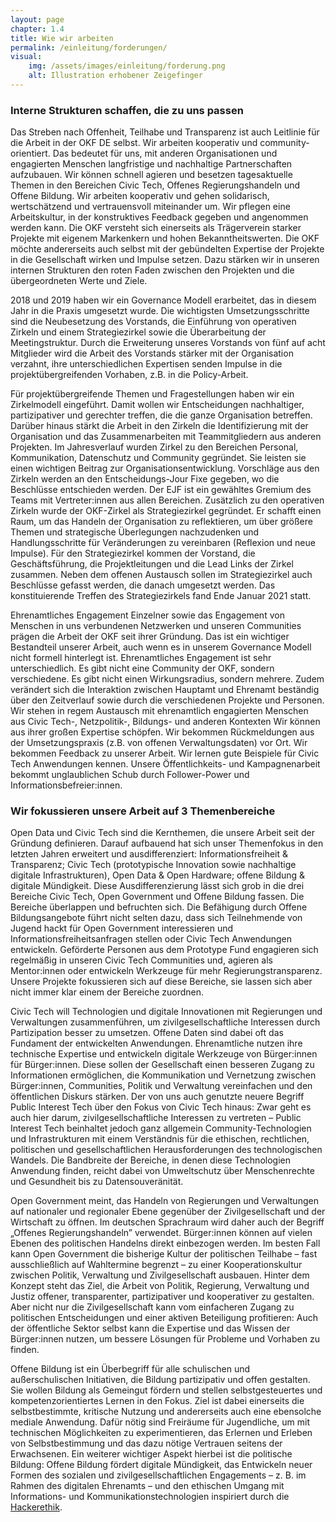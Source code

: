 ```yaml
---
layout: page
chapter: 1.4
title: Wie wir arbeiten
permalink: /einleitung/forderungen/
visual:
    img: /assets/images/einleitung/forderung.png
    alt: Illustration erhobener Zeigefinger
---
```


### Interne Strukturen schaffen, die zu uns passen

Das Streben nach Offenheit, Teilhabe und Transparenz ist auch Leitlinie für die Arbeit in der OKF DE selbst. Wir arbeiten kooperativ und community-orientiert. Das bedeutet für uns, mit anderen Organisationen und engagierten Menschen langfristige und nachhaltige Partnerschaften aufzubauen. Wir können schnell agieren und besetzen tagesaktuelle Themen in den Bereichen Civic Tech, Offenes Regierungshandeln und Offene Bildung. Wir arbeiten kooperativ und gehen solidarisch, wertschätzend und vertrauensvoll miteinander um. Wir pflegen eine Arbeitskultur, in der konstruktives Feedback gegeben und angenommen werden kann. Die OKF versteht sich einerseits als Trägerverein starker Projekte mit eigenem Markenkern und hohen Bekanntheitswerten. Die OKF möchte andererseits auch selbst mit der gebündelten Expertise der Projekte in die Gesellschaft wirken und Impulse setzen. Dazu stärken wir in unseren internen Strukturen den roten Faden zwischen den Projekten und die übergeordneten Werte und Ziele. 

2018 und 2019 haben wir ein Governance Modell erarbeitet, das in diesem Jahr in die Praxis umgesetzt wurde. Die wichtigsten Umsetzungsschritte sind die Neubesetzung des Vorstands, die Einführung von operativen Zirkeln und einem Strategiezirkel sowie die Überarbeitung der Meetingstruktur. Durch die Erweiterung unseres Vorstands von fünf auf acht Mitglieder wird die Arbeit des Vorstands stärker mit der Organisation verzahnt, ihre unterschiedlichen Expertisen senden Impulse in die projektübergreifenden Vorhaben, z.B. in die Policy-Arbeit. 

Für projektübergreifende Themen und Fragestellungen haben wir ein Zirkelmodell eingeführt. Damit wollen wir Entscheidungen nachhaltiger, partizipativer und gerechter treffen, die die ganze Organisation betreffen. Darüber hinaus stärkt die Arbeit in den Zirkeln die Identifizierung mit der Organisation und das Zusammenarbeiten mit Teammitgliedern aus anderen Projekten. Im Jahresverlauf wurden Zirkel zu den Bereichen Personal, Kommunikation, Datenschutz und Community gegründet. Sie leisten sie einen wichtigen Beitrag zur Organisationsentwicklung. Vorschläge aus den Zirkeln werden an den Entscheidungs-Jour Fixe gegeben, wo die Beschlüsse entschieden werden. Der EJF ist ein gewähltes Gremium des Teams mit Vertreter:innen aus allen Bereichen. Zusätzlich zu den operativen Zirkeln wurde der OKF-Zirkel als Strategiezirkel gegründet. Er schafft einen Raum, um das Handeln der Organisation zu reflektieren, um über größere Themen und strategische Überlegungen nachzudenken und Handlungsschritte für Veränderungen zu vereinbaren (Reflexion und neue Impulse). Für den Strategiezirkel kommen der Vorstand, die Geschäftsführung, die Projektleitungen und die Lead Links der Zirkel zusammen. Neben dem offenen Austausch sollen im Strategiezirkel auch Beschlüsse gefasst werden, die danach umgesetzt werden. Das konstituierende Treffen des Strategiezirkels fand Ende Januar 2021 statt.

Ehrenamtliches Engagement Einzelner sowie das Engagement von Menschen in uns verbundenen Netzwerken und unseren Communities prägen die Arbeit der OKF seit ihrer Gründung. Das ist ein wichtiger Bestandteil unserer Arbeit, auch wenn es in unserem Governance Modell nicht formell hinterlegt ist. Ehrenamtliches Engagement ist sehr unterschiedlich. Es gibt nicht eine Community der OKF, sondern verschiedene. Es gibt nicht einen Wirkungsradius, sondern mehrere. Zudem verändert sich die Interaktion zwischen Hauptamt und Ehrenamt beständig über den Zeitverlauf sowie durch die verschiedenen Projekte und Personen. Wir stehen in regem Austausch mit ehrenamtlich engagierten Menschen aus Civic Tech-, Netzpolitik-, Bildungs- und anderen Kontexten Wir können aus ihrer großen Expertise schöpfen. Wir bekommen Rückmeldungen aus der Umsetzungspraxis (z.B. von offenen Verwaltungsdaten) vor Ort. Wir bekommen Feedback zu unserer Arbeit. Wir lernen gute Beispiele für Civic Tech Anwendungen kennen. Unsere Öffentlichkeits- und Kampagnenarbeit bekommt unglaublichen Schub durch Follower-Power und Informationsbefreier:innen. 

### Wir fokussieren unsere Arbeit auf 3 Themenbereiche

Open Data und Civic Tech sind die Kernthemen, die unsere Arbeit seit der Gründung definieren. Darauf aufbauend hat sich unser Themenfokus in den letzten Jahren erweitert und ausdifferenziert: Informationsfreiheit & Transparenz; Civic Tech (prototypische Innovation sowie nachhaltige digitale Infrastrukturen), Open Data & Open Hardware; offene Bildung & digitale Mündigkeit. Diese Ausdifferenzierung lässt sich grob in die drei Bereiche Civic Tech, Open Government und Offene Bildung fassen. Die Bereiche überlappen und befruchten sich. Die Befähigung durch Offene Bildungsangebote führt nicht selten dazu, dass sich Teilnehmende von Jugend hackt für Open Government interessieren und Informationsfreiheitsanfragen stellen oder Civic Tech Anwendungen entwickeln. Geförderte Personen aus dem Prototype Fund engagieren sich regelmäßig in unseren Civic Tech Communities und, agieren als Mentor:innen oder entwickeln Werkzeuge für mehr Regierungstransparenz. Unsere Projekte fokussieren sich auf diese Bereiche, sie lassen sich aber nicht immer klar einem der Bereiche zuordnen. 

Civic Tech will Technologien und digitale Innovationen mit Regierungen und Verwaltungen zusammenführen, um zivilgesellschaftliche Interessen durch Partizipation besser zu umsetzen. Offene Daten sind dabei oft das Fundament der entwickelten Anwendungen. Ehrenamtliche nutzen ihre technische Expertise und entwickeln digitale Werkzeuge von Bürger:innen für Bürger:innen. Diese sollen der Gesellschaft einen besseren Zugang zu Informationen ermöglichen, die Kommunikation und Vernetzung zwischen Bürger:innen, Communities, Politik und Verwaltung vereinfachen und den öffentlichen Diskurs stärken. Der von uns auch genutzte neuere Begriff Public Interest Tech über den Fokus von Civic Tech hinaus: Zwar geht es auch hier darum, zivilgesellschaftliche Interessen zu vertreten – Public Interest Tech beinhaltet jedoch ganz allgemein Community-Technologien und Infrastrukturen mit einem Verständnis für die ethischen, rechtlichen, politischen und gesellschaftlichen Herausforderungen des technologischen Wandels. Die Bandbreite der Bereiche, in denen diese Technologien Anwendung finden, reicht dabei von Umweltschutz über Menschenrechte und Gesundheit bis zu Datensouveränität.

Open Government meint, das Handeln von Regierungen und Verwaltungen auf nationaler und regionaler Ebene gegenüber der Zivilgesellschaft und der Wirtschaft zu öffnen. Im deutschen Sprachraum wird daher auch der Begriff „Offenes Regierungshandeln” verwendet. Bürger:innen können auf vielen Ebenen des politischen Handelns direkt einbezogen werden. Im besten Fall kann Open Government die bisherige Kultur der politischen Teilhabe – fast ausschließlich auf Wahltermine begrenzt – zu einer Kooperationskultur zwischen Politik, Verwaltung und Zivilgesellschaft ausbauen. Hinter dem Konzept steht das Ziel, die Arbeit von Politik, Regierung, Verwaltung und Justiz offener, transparenter, partizipativer und kooperativer zu gestalten. Aber nicht nur die Zivilgesellschaft kann vom einfacheren Zugang zu politischen Entscheidungen und einer aktiven Beteiligung profitieren: Auch der öffentliche Sektor selbst kann die Expertise und das Wissen der Bürger:innen nutzen, um bessere Lösungen für Probleme und Vorhaben zu finden.

Offene Bildung ist ein Überbegriff für alle schulischen und außerschulischen Initiativen, die Bildung partizipativ und offen gestalten. Sie wollen Bildung als Gemeingut fördern und stellen selbstgesteuertes und kompetenzorientiertes Lernen in den Fokus. Ziel ist dabei einerseits die selbstbestimmte, kritische Nutzung und andererseits auch eine ebensolche mediale Anwendung. Dafür nötig sind Freiräume für Jugendliche, um mit technischen Möglichkeiten zu experimentieren, das Erlernen und Erleben von Selbstbestimmung und das dazu nötige Vertrauen seitens der Erwachsenen. Ein weiterer wichtiger Aspekt hierbei ist die politische Bildung: Offene Bildung fördert digitale Mündigkeit, das Entwickeln neuer Formen des sozialen und zivilgesellschaftlichen Engagements – z. B. im Rahmen des digitalen Ehrenamts – und den ethischen Umgang mit Informations- und Kommunikationstechnologien inspiriert durch die [Hackerethik](https://www.ccc.de/hackerethics).
